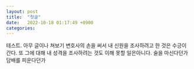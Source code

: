 ```yaml
---
layout: post
title:  "첫글"
date:   2022-10-18 01:17:49 +0900
categories: 
---
```


테스트. 아무 글이나 쳐보기
변호사의 손을 써서 내 신원을 조사하려고 한 것은 수긍이 간다. 또 그에 대해 내 성격을 조사하려는 것도 이해 못할 일은아니다. 술을 마신다던가 담배를 피운다던가